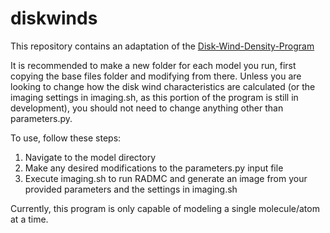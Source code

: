 # diskwinds

This repository contains an adaptation of the [Disk-Wind-Density-Program](https://github.com/K1zum1/Disc-Wind-Density-Program)

It is recommended to make a new folder for each model you run, first copying the base files folder and modifying from there. Unless you are looking to change how the disk wind characteristics are calculated (or the imaging settings in imaging.sh, as this portion of the program is still in development), you should not need to change anything other than parameters.py. 

To use, follow these steps:
1. Navigate to the model directory
2. Make any desired modifications to the parameters.py input file
3. Execute imaging.sh to run RADMC and generate an image from your provided parameters and the settings in imaging.sh

Currently, this program is only capable of modeling a single molecule/atom at a time. 
